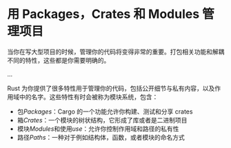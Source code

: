 # 用 Packages，Crates 和 Modules 管理项目

当你在写大型项目的时候，管理你的代码将变得非常的重要。打包相关功能和解耦不同的特性，这些都是你需要明确的。

...

Rust 为你提供了很多特性用于管理你的代码，包括公开细节与私有内容，以及作用域中的名字。这些特性有时会被称为模块系统，包含：

- 包*Packages*：Cargo 的一个功能允许你构建、测试和分享 crates
- 箱*Crates*：一个模块的树状结构，它形成了库或者是二进制项目
- 模块*Modules*和使用*use*：允许你控制作用域和路径的私有性
- 路径*Paths*：一种对于例如结构体，函数，或者模块的命名方式
